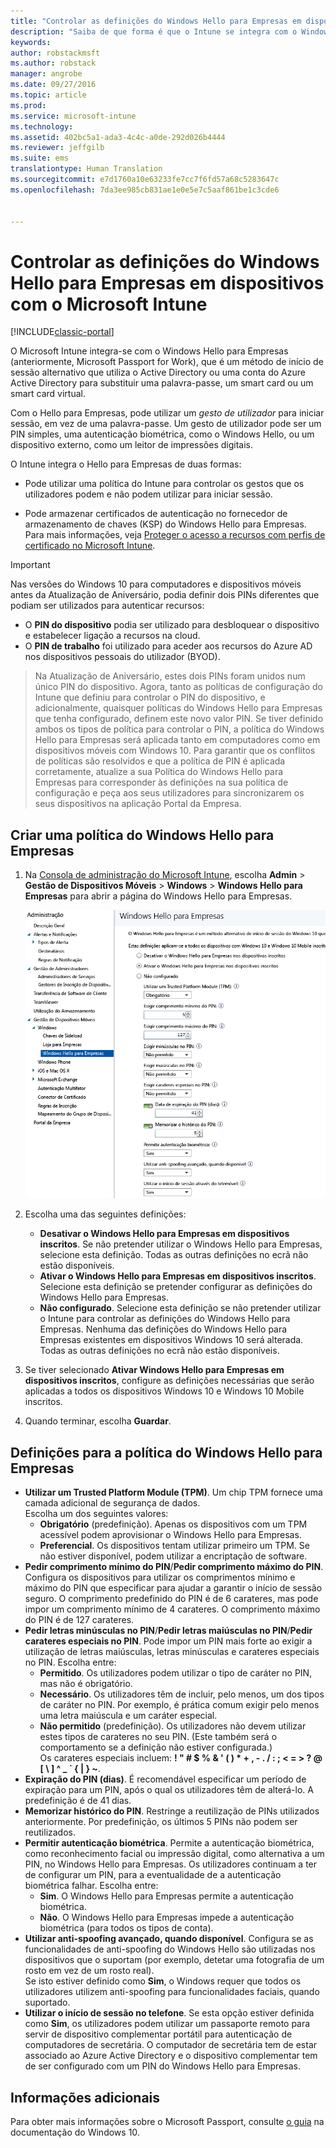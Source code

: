 ```yaml
---
title: "Controlar as definições do Windows Hello para Empresas em dispositivos | Documentos da Microsoft"
description: "Saiba de que forma é que o Intune se integra com o Windows Hello para Empresas, que é um método de início de sessão alternativo que utiliza o Active Directory ou uma conta do Azure Active Directory para substituir uma palavra-passe, um smart card ou um smart card virtual."
keywords: 
author: robstackmsft
ms.author: robstack
manager: angrobe
ms.date: 09/27/2016
ms.topic: article
ms.prod: 
ms.service: microsoft-intune
ms.technology: 
ms.assetid: 402bc5a1-ada3-4c4c-a0de-292d026b4444
ms.reviewer: jeffgilb
ms.suite: ems
translationtype: Human Translation
ms.sourcegitcommit: e7d1760a10e63233fe7cc7f6fd57a68c5283647c
ms.openlocfilehash: 7da3ee985cb831ae1e0e5e7c5aaf861be1c3cde6


---
```


# <a name="control-windows-hello-for-business-settings-on-devices-with-microsoft-intune"></a>Controlar as definições do Windows Hello para Empresas em dispositivos com o Microsoft Intune

[!INCLUDE[classic-portal](../includes/classic-portal.md)]

O Microsoft Intune integra-se com o Windows Hello para Empresas (anteriormente, Microsoft Passport for Work), que é um método de início de sessão alternativo que utiliza o Active Directory ou uma conta do Azure Active Directory para substituir uma palavra-passe, um smart card ou um smart card virtual.

Com o Hello para Empresas, pode utilizar um *gesto de utilizador* para iniciar sessão, em vez de uma palavra-passe. Um gesto de utilizador pode ser um PIN simples, uma autenticação biométrica, como o Windows Hello, ou um dispositivo externo, como um leitor de impressões digitais.

O Intune integra o Hello para Empresas de duas formas:

-   Pode utilizar uma política do Intune para controlar os gestos que os utilizadores podem e não podem utilizar para iniciar sessão.

-   Pode armazenar certificados de autenticação no fornecedor de armazenamento de chaves (KSP) do Windows Hello para Empresas. Para mais informações, veja [Proteger o acesso a recursos com perfis de certificado no Microsoft Intune](secure-resource-access-with-certificate-profiles.md).

> [!IMPORTANT]
> Nas versões do Windows 10 para computadores e dispositivos móveis antes da Atualização de Aniversário, podia definir dois PINs diferentes que podiam ser utilizados para autenticar recursos:
- O **PIN do dispositivo** podia ser utilizado para desbloquear o dispositivo e estabelecer ligação a recursos na cloud.
- O **PIN de trabalho** foi utilizado para aceder aos recursos do Azure AD nos dispositivos pessoais do utilizador (BYOD).

>Na Atualização de Aniversário, estes dois PINs foram unidos num único PIN do dispositivo.
Agora, tanto as políticas de configuração do Intune que definiu para controlar o PIN do dispositivo, e adicionalmente, quaisquer políticas do Windows Hello para Empresas que tenha configurado, definem este novo valor PIN.
Se tiver definido ambos os tipos de política para controlar o PIN, a política do Windows Hello para Empresas será aplicada tanto em computadores como em dispositivos móveis com Windows 10.
Para garantir que os conflitos de políticas são resolvidos e que a política de PIN é aplicada corretamente, atualize a sua Política do Windows Hello para Empresas para corresponder às definições na sua política de configuração e peça aos seus utilizadores para sincronizarem os seus dispositivos na aplicação Portal da Empresa.



## <a name="create-a-windows-hello-for-business-policy"></a>Criar uma política do Windows Hello para Empresas

1.  Na [Consola de administração do Microsoft Intune](https://manage.microsoft.com), escolha **Admin** &gt; **Gestão de Dispositivos Móveis** &gt; **Windows** &gt; **Windows Hello para Empresas** para abrir a página do Windows Hello para Empresas.

    ![Página Windows Hello para Empresas](../media/passport.png)

2.  Escolha uma das seguintes definições:
    - **Desativar o Windows Hello para Empresas em dispositivos inscritos**. Se não pretender utilizar o Windows Hello para Empresas, selecione esta definição. Todas as outras definições no ecrã não estão disponíveis.
    - **Ativar o Windows Hello para Empresas em dispositivos inscritos**. Selecione esta definição se pretender configurar as definições do Windows Hello para Empresas.
    - **Não configurado**. Selecione esta definição se não pretender utilizar o Intune para controlar as definições do Windows Hello para Empresas. Nenhuma das definições do Windows Hello para Empresas existentes em dispositivos Windows 10 será alterada. Todas as outras definições no ecrã não estão disponíveis.
3.  Se tiver selecionado **Ativar Windows Hello para Empresas em dispositivos inscritos**, configure as definições necessárias que serão aplicadas a todos os dispositivos Windows 10 e Windows 10 Mobile inscritos.
4.  Quando terminar, escolha **Guardar**.


## <a name="settings-for-the-windows-hello-for-business-policy"></a>Definições para a política do Windows Hello para Empresas

- **Utilizar um Trusted Platform Module (TPM)**. Um chip TPM fornece uma camada adicional de segurança de dados.<br>Escolha um dos seguintes valores:
    - **Obrigatório** (predefinição). Apenas os dispositivos com um TPM acessível podem aprovisionar o Windows Hello para Empresas.
    - **Preferencial**. Os dispositivos tentam utilizar primeiro um TPM. Se não estiver disponível, podem utilizar a encriptação de software.
- **Pedir comprimento mínimo do PIN**/**Pedir comprimento máximo do PIN**. Configura os dispositivos para utilizar os comprimentos mínimo e máximo do PIN que especificar para ajudar a garantir o início de sessão seguro. O comprimento predefinido do PIN é de 6 carateres, mas pode impor um comprimento mínimo de 4 carateres. O comprimento máximo do PIN é de 127 carateres.
- **Pedir letras minúsculas no PIN**/**Pedir letras maiúsculas no PIN**/**Pedir carateres especiais no PIN**. Pode impor um PIN mais forte ao exigir a utilização de letras maiúsculas, letras minúsculas e carateres especiais no PIN. Escolha entre:
    - **Permitido**. Os utilizadores podem utilizar o tipo de caráter no PIN, mas não é obrigatório.
    - **Necessário**. Os utilizadores têm de incluir, pelo menos, um dos tipos de caráter no PIN. Por exemplo, é prática comum exigir pelo menos uma letra maiúscula e um caráter especial.
    - **Não permitido** (predefinição). Os utilizadores não devem utilizar estes tipos de carateres no seu PIN. (Este também será o comportamento se a definição não estiver configurada.)<br>Os carateres especiais incluem: **! " # $ % &amp; ' ( ) &#42; + , - . / : ; &lt; = &gt; ? @ [ \ ] ^ _ &#96; { &#124; } ~**.
- **Expiração do PIN (dias)**. É recomendável especificar um período de expiração para um PIN, após o qual os utilizadores têm de alterá-lo. A predefinição é de 41 dias.
- **Memorizar histórico do PIN**. Restringe a reutilização de PINs utilizados anteriormente. Por predefinição, os últimos 5 PINs não podem ser reutilizados.
- **Permitir autenticação biométrica**. Permite a autenticação biométrica, como reconhecimento facial ou impressão digital, como alternativa a um PIN, no Windows Hello para Empresas. Os utilizadores continuam a ter de configurar um PIN, para a eventualidade de a autenticação biométrica falhar. Escolha entre:
    - **Sim**. O Windows Hello para Empresas permite a autenticação biométrica.
    - **Não**. O Windows Hello para Empresas impede a autenticação biométrica (para todos os tipos de conta).
- **Utilizar anti-spoofing avançado, quando disponível**. Configura se as funcionalidades de anti-spoofing do Windows Hello são utilizadas nos dispositivos que o suportam (por exemplo, detetar uma fotografia de um rosto em vez de um rosto real).<br>Se isto estiver definido como **Sim**, o Windows requer que todos os utilizadores utilizem anti-spoofing para funcionalidades faciais, quando suportado.
- **Utilizar o início de sessão no telefone**. Se esta opção estiver definida como **Sim**, os utilizadores podem utilizar um passaporte remoto para servir de dispositivo complementar portátil para autenticação de computadores de secretária. O computador de secretária tem de estar associado ao Azure Active Directory e o dispositivo complementar tem de ser configurado com um PIN do Windows Hello para Empresas.

## <a name="further-information"></a>Informações adicionais
Para obter mais informações sobre o Microsoft Passport, consulte [o guia](https://technet.microsoft.com/library/mt589441.aspx) na documentação do Windows 10.



<!--HONumber=Dec16_HO5-->



